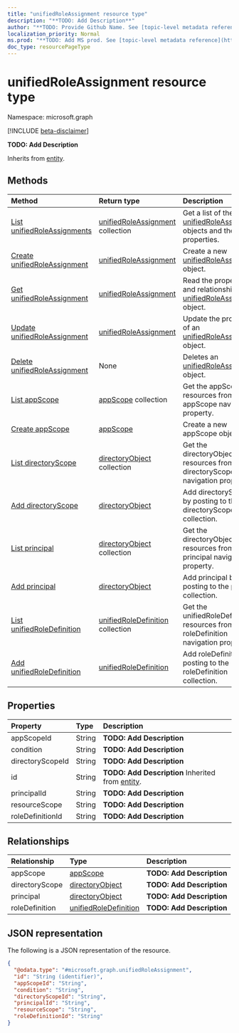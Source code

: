 ```yaml
---
title: "unifiedRoleAssignment resource type"
description: "**TODO: Add Description**"
author: "**TODO: Provide Github Name. See [topic-level metadata reference](https://msgo.azurewebsites.net/add/document/guidelines/metadata.html#topic-level-metadata)**"
localization_priority: Normal
ms.prod: "**TODO: Add MS prod. See [topic-level metadata reference](https://msgo.azurewebsites.net/add/document/guidelines/metadata.html#topic-level-metadata)**"
doc_type: resourcePageType
---
```


# unifiedRoleAssignment resource type

Namespace: microsoft.graph

[!INCLUDE [beta-disclaimer](../../includes/beta-disclaimer.md)]

**TODO: Add Description**


Inherits from [entity](../resources/entity.md).

## Methods
|Method|Return type|Description|
|:---|:---|:---|
|[List unifiedRoleAssignments](../api/unifiedroleassignment-list.md)|[unifiedRoleAssignment](../resources/unifiedroleassignment.md) collection|Get a list of the [unifiedRoleAssignment](../resources/unifiedroleassignment.md) objects and their properties.|
|[Create unifiedRoleAssignment](../api/unifiedroleassignment-create.md)|[unifiedRoleAssignment](../resources/unifiedroleassignment.md)|Create a new [unifiedRoleAssignment](../resources/unifiedroleassignment.md) object.|
|[Get unifiedRoleAssignment](../api/unifiedroleassignment-get.md)|[unifiedRoleAssignment](../resources/unifiedroleassignment.md)|Read the properties and relationships of an [unifiedRoleAssignment](../resources/unifiedroleassignment.md) object.|
|[Update unifiedRoleAssignment](../api/unifiedroleassignment-update.md)|[unifiedRoleAssignment](../resources/unifiedroleassignment.md)|Update the properties of an [unifiedRoleAssignment](../resources/unifiedroleassignment.md) object.|
|[Delete unifiedRoleAssignment](../api/unifiedroleassignment-delete.md)|None|Deletes an [unifiedRoleAssignment](../resources/unifiedroleassignment.md) object.|
|[List appScope](../api/unifiedroleassignment-list-appscope.md)|[appScope](../resources/appscope.md) collection|Get the appScope resources from the appScope navigation property.|
|[Create appScope](../api/unifiedroleassignment-post-appscope.md)|[appScope](../resources/appscope.md)|Create a new appScope object.|
|[List directoryScope](../api/unifiedroleassignment-list-directoryscope.md)|[directoryObject](../resources/directoryobject.md) collection|Get the directoryObject resources from the directoryScope navigation property.|
|[Add directoryScope](../api/unifiedroleassignment-post-directoryscope.md)|[directoryObject](../resources/directoryobject.md)|Add directoryScope by posting to the directoryScope collection.|
|[List principal](../api/unifiedroleassignment-list-principal.md)|[directoryObject](../resources/directoryobject.md) collection|Get the directoryObject resources from the principal navigation property.|
|[Add principal](../api/unifiedroleassignment-post-principal.md)|[directoryObject](../resources/directoryobject.md)|Add principal by posting to the principal collection.|
|[List unifiedRoleDefinition](../api/unifiedroleassignment-list-roledefinition.md)|[unifiedRoleDefinition](../resources/unifiedroledefinition.md) collection|Get the unifiedRoleDefinition resources from the roleDefinition navigation property.|
|[Add unifiedRoleDefinition](../api/unifiedroleassignment-post-roledefinition.md)|[unifiedRoleDefinition](../resources/unifiedroledefinition.md)|Add roleDefinition by posting to the roleDefinition collection.|

## Properties
|Property|Type|Description|
|:---|:---|:---|
|appScopeId|String|**TODO: Add Description**|
|condition|String|**TODO: Add Description**|
|directoryScopeId|String|**TODO: Add Description**|
|id|String|**TODO: Add Description** Inherited from [entity](../resources/entity.md).|
|principalId|String|**TODO: Add Description**|
|resourceScope|String|**TODO: Add Description**|
|roleDefinitionId|String|**TODO: Add Description**|

## Relationships
|Relationship|Type|Description|
|:---|:---|:---|
|appScope|[appScope](../resources/appscope.md)|**TODO: Add Description**|
|directoryScope|[directoryObject](../resources/directoryobject.md)|**TODO: Add Description**|
|principal|[directoryObject](../resources/directoryobject.md)|**TODO: Add Description**|
|roleDefinition|[unifiedRoleDefinition](../resources/unifiedroledefinition.md)|**TODO: Add Description**|

## JSON representation
The following is a JSON representation of the resource.
<!-- {
  "blockType": "resource",
  "keyProperty": "id",
  "@odata.type": "microsoft.graph.unifiedRoleAssignment",
  "baseType": "microsoft.graph.entity",
  "openType": false
}
-->
``` json
{
  "@odata.type": "#microsoft.graph.unifiedRoleAssignment",
  "id": "String (identifier)",
  "appScopeId": "String",
  "condition": "String",
  "directoryScopeId": "String",
  "principalId": "String",
  "resourceScope": "String",
  "roleDefinitionId": "String"
}
```

